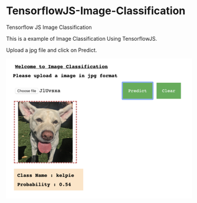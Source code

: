 # TensorflowJS-Image-Classification
Tensorflow JS Image Classification

This is a example of Image Classification Using TensorflowJS.

Upload a jpg file and click on Predict.


![Alt text](/images/Tensorflow-JS-Image-Classifier.png?raw=true "TensorFlowJS Image Classifier")
